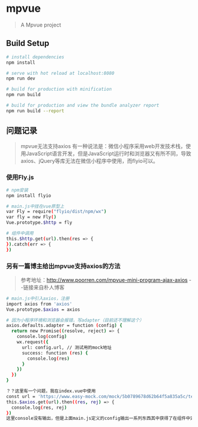 # mpvue

> A Mpvue project

## Build Setup

``` bash
# install dependencies
npm install

# serve with hot reload at localhost:8080
npm run dev

# build for production with minification
npm run build

# build for production and view the bundle analyzer report
npm run build --report
```
## 问题记录

> mpvue无法支持axios
> 有一种说法是：微信小程序采用web开发技术栈，使用JavaScript语言开发，但是JavaScript运行时和浏览器又有所不同，导致axios、jQuery等库无法在微信小程序中使用，而flyio可以。

### 使用Fly.js

``` bash
# npm安装
npm install flyio

# main.js中挂在vue原型上
var Fly = require("flyio/dist/npm/wx")
var fly = new Fly()
Vue.prototype.$http = fly

# 组件中调用
this.$http.get(url).then(res => { 
}).catch(err => { 
})
```
### 另有一篇博主给出mpvue支持axios的方法
> 参考地址：http://www.poorren.com/mpvue-mini-program-ajax-axios
> --链接来自朴人博客

``` bash
# main.js中引入axios，注册
import axios from 'axios'
Vue.prototype.$axios = axios

# 因为小程序环境和浏览器会报错，写adapter（目前还不理解这个）
axios.defaults.adapter = function (config) {
  return new Promise((resolve, reject) => {
    console.log(config)
    wx.request({
      url: config.url, // 测试用的mock地址
      success: function (res) {
        console.log(res)
      }
    })
  })
}

？？这里有一个问题，我在index.vue中使用
const url = 'https://www.easy-mock.com/mock/5b0789678d62b64f5a835a5c/test'
this.$axios.get(url).then((res, rej) => {
  console.log(res, rej)
})
这里console没有输出，但是上面main.js定义的config输出一系列东西其中获得了在组件中定义的url，通过wx.request取得接口数据。
```
